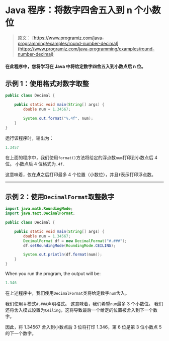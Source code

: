 # Java 程序：将数字四舍五入到 n 个小数位

> 原文： [https://www.programiz.com/java-programming/examples/round-number-decimal](https://www.programiz.com/java-programming/examples/round-number-decimal)

#### 在此程序中，您将学习在 Java 中将给定数字四舍五入到小数点后 n 位。

## 示例 1：使用格式对数字取整

```java
public class Decimal {

    public static void main(String[] args) {
        double num = 1.34567;

        System.out.format("%.4f", num);
    }
}
```

运行该程序时，输出为：

```java
1.3457
```

在上面的程序中，我们使用`format()`方法将给定的浮点数`num`打印到小数点后 4 位。 小数点后 4 位格式为`.4f.`

这意味着，仅在**点**之后打印最多 4 个位置（小数位），并且`f`表示打印浮点数。

* * *

## 示例 2：使用`DecimalFormat`取整数字

```java
import java.math.RoundingMode;
import java.text.DecimalFormat;

public class Decimal {

    public static void main(String[] args) {
        double num = 1.34567;
        DecimalFormat df = new DecimalFormat("#.###");
        df.setRoundingMode(RoundingMode.CEILING);

        System.out.println(df.format(num));
    }
}
```

When you run the program, the output will be:

```java
1.346
```

在上述程序中，我们使用`DecimalFormat`类将给定数字`num`舍入。

我们使用＃模式`#.###`声明格式。 这意味着，我们希望`num`最多 3 个小数位。 我们还将舍入模式设置为`Ceiling`，这将导致最后一个给定的位置被舍入到下一个数字。

因此，将 1.34567 舍入到小数点后 3 位将打印 1.346，第 6 位是第 3 位小数点 5 的下一个数字。